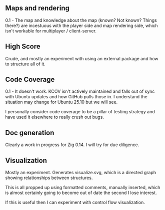

## Maps and rendering

0.1 - The map and knowledge about the map (known?  Not known?  Things there?)
are incestuous with the player side and map rendering side, which isn't
workable for multiplayer / client-server.

## High Score

Crude, and mostly an experiment with using an external package and how to
structure all of it.

## Code Coverage

0.1 - It doesn't work. KCOV isn't actively maintained and falls out of sync
with Ubuntu updates and how GitHub pulls those in.  I understand the situation
may change for Ubuntu 25.10 but we will see.

I personally consider code coverage to be a pillar of testing strategy and
have used it elsewhere to really crush out bugs.

## Doc generation

Clearly a work in progress for Zig 0.14.  I will try for due diligence.

## Visualization

Mostly an experiment.  Generates visualize.svg, which is a directed graph
showing relationships between structures.

This is all propped up using formatted comments, manually inserted, which is
almost certainly going to become out of date the second I lose interest.

If this is useful then I can experiment with control flow visualization.
